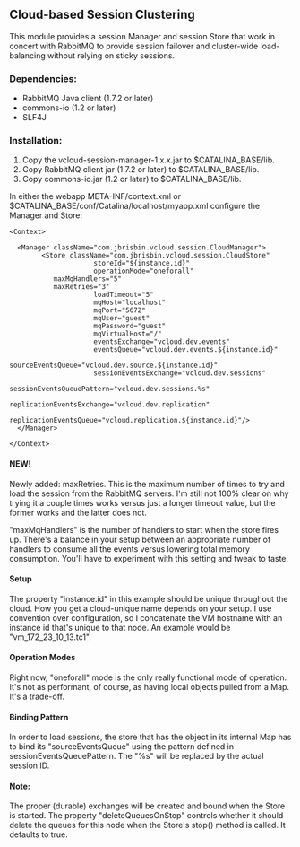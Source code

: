 ## Cloud-based Session Clustering

This module provides a session Manager and session Store that work in concert
with RabbitMQ to provide session failover and cluster-wide load-balancing without
relying on sticky sessions.

### Dependencies:

* RabbitMQ Java client (1.7.2 or later)
* commons-io (1.2 or later)
* SLF4J

### Installation:

1. Copy the vcloud-session-manager-1.x.x.jar to $CATALINA_BASE/lib.
2. Copy RabbitMQ client jar (1.7.2 or later) to $CATALINA_BASE/lib.
3. Copy commons-io.jar (1.2 or later) to $CATALINA_BASE/lib.

In either the webapp META-INF/context.xml or $CATALINA_BASE/conf/Catalina/localhost/myapp.xml
configure the Manager and Store:

<pre><code>&lt;Context&gt;

  &lt;Manager className="com.jbrisbin.vcloud.session.CloudManager"&gt;
		&lt;Store className="com.jbrisbin.vcloud.session.CloudStore"
					 storeId="${instance.id}"
					 operationMode="oneforall"
           maxMqHandlers="5"
           maxRetries="3"
					 loadTimeout="5"
					 mqHost="localhost"
					 mqPort="5672"
					 mqUser="guest"
					 mqPassword="guest"
					 mqVirtualHost="/"
					 eventsExchange="vcloud.dev.events"
					 eventsQueue="vcloud.dev.events.${instance.id}"
					 sourceEventsQueue="vcloud.dev.source.${instance.id}"
					 sessionEventsExchange="vcloud.dev.sessions"
					 sessionEventsQueuePattern="vcloud.dev.sessions.%s"
					 replicationEventsExchange="vcloud.dev.replication"
					 replicationEventsQueue="vcloud.replication.${instance.id}"/&gt;
  &lt;/Manager&gt;

&lt;/Context&gt;
</code></pre>

#### NEW!

Newly added: maxRetries. This is the maximum number of times to try and load the session from
the RabbitMQ servers. I'm still not 100% clear on why trying it a couple times works versus just
a longer timeout value, but the former works and the latter does not.

"maxMqHandlers" is the number of handlers to start when the store fires up. There's a balance
in your setup between an appropriate number of handlers to consume all the events versus lowering
total memory consumption. You'll have to experiment with this setting and tweak to taste.

#### Setup

The property "instance.id" in this example should be unique throughout the cloud. How you
get a cloud-unique name depends on your setup. I use convention over configuration, so
I concatenate the VM hostname with an instance id that's unique to that node. An
example would be "vm_172_23_10_13.tc1".

#### Operation Modes

Right now, "oneforall" mode is the only really functional mode of operation. It's not as
performant, of course, as having local objects pulled from a Map. It's a trade-off.

#### Binding Pattern

In order to load sessions, the store that has the object in its internal Map has to bind
its "sourceEventsQueue" using the pattern defined in sessionEventsQueuePattern. The "%s"
will be replaced by the actual session ID.

#### Note:

The proper (durable) exchanges will be created and bound when the Store is started. The
property "deleteQueuesOnStop" controls whether it should delete the queues for this node
when the Store's stop() method is called. It defaults to true.
